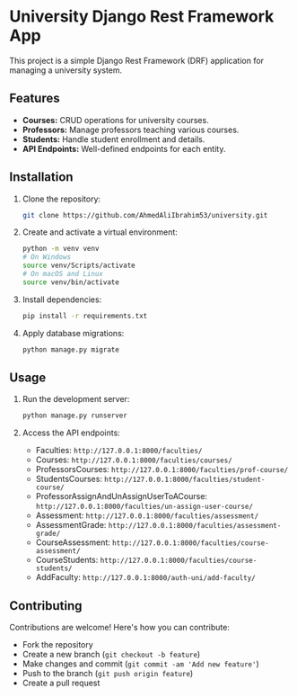 # University Django Rest Framework App

This project is a simple Django Rest Framework (DRF) application for managing a university system.

## Features

- **Courses:** CRUD operations for university courses.
- **Professors:** Manage professors teaching various courses.
- **Students:** Handle student enrollment and details.
- **API Endpoints:** Well-defined endpoints for each entity.

## Installation

1. Clone the repository:

   ```bash
   git clone https://github.com/AhmedAliIbrahim53/university.git
   ```

2. Create and activate a virtual environment:

   ```bash
   python -m venv venv
   # On Windows
   source venv/Scripts/activate
   # On macOS and Linux
   source venv/bin/activate
   ```

3. Install dependencies:

   ```bash
   pip install -r requirements.txt
   ```

4. Apply database migrations:
   ```bash
   python manage.py migrate
   ```

## Usage

1. Run the development server:

   ```bash
   python manage.py runserver
   ```

2. Access the API endpoints:
   - Faculties: `http://127.0.0.1:8000/faculties/`
   - Courses: `http://127.0.0.1:8000/faculties/courses/`
   - ProfessorsCourses: `http://127.0.0.1:8000/faculties/prof-course/`
   - StudentsCourses: `http://127.0.0.1:8000/faculties/student-course/`
   - ProfessorAssignAndUnAssignUserToACourse: `http://127.0.0.1:8000/faculties/un-assign-user-course/`
   - Assessment: `http://127.0.0.1:8000/faculties/assessment/`
   - AssessmentGrade: `http://127.0.0.1:8000/faculties/assessment-grade/`
   - CourseAssessment: `http://127.0.0.1:8000/faculties/course-assessment/`
   - CourseStudents: `http://127.0.0.1:8000/faculties/course-students/`
   - AddFaculty: `http://127.0.0.1:8000/auth-uni/add-faculty/`

## Contributing

Contributions are welcome! Here's how you can contribute:

- Fork the repository
- Create a new branch (`git checkout -b feature`)
- Make changes and commit (`git commit -am 'Add new feature'`)
- Push to the branch (`git push origin feature`)
- Create a pull request
